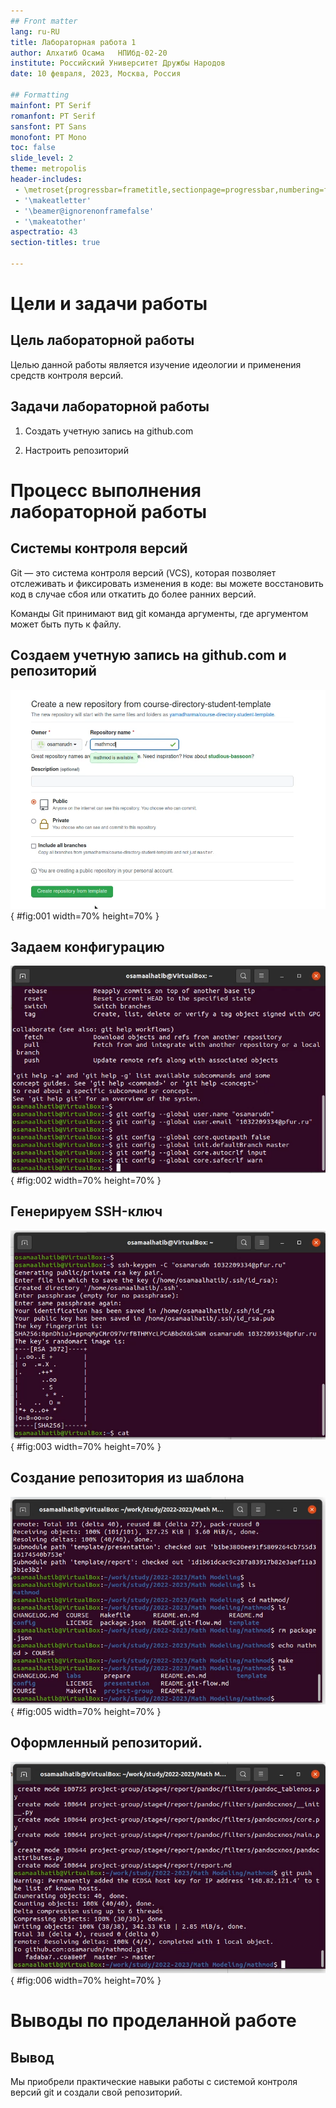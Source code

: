 ```yaml
---
## Front matter
lang: ru-RU
title: Лабораторная работа 1
author: Алхатиб Осама	НПИбд-02-20
institute: Российский Университет Дружбы Народов
date: 10 февраля, 2023, Москва, Россия

## Formatting
mainfont: PT Serif
romanfont: PT Serif
sansfont: PT Sans
monofont: PT Mono
toc: false
slide_level: 2
theme: metropolis
header-includes: 
 - \metroset{progressbar=frametitle,sectionpage=progressbar,numbering=fraction}
 - '\makeatletter'
 - '\beamer@ignorenonframefalse'
 - '\makeatother'
aspectratio: 43
section-titles: true

---
```


# Цели и задачи работы

## Цель лабораторной работы

Целью данной работы является изучение идеологии и применения средств контроля версий.

## Задачи лабораторной работы

1. Создать учетную запись на github.com

2. Настроить репозиторий

# Процесс выполнения лабораторной работы

## Системы контроля версий

Git — это система контроля версий (VCS), которая позволяет отслеживать и фиксировать изменения в коде: 
вы можете восстановить код в случае сбоя или откатить до более ранних версий.

Команды Git принимают вид git команда аргументы, где аргументом может быть путь к файлу. 

## Создаем учетную запись на github.com и репозиторий

![Создание репозитория](image/01.png){ #fig:001 width=70% height=70% }

## Задаем конфигурацию

![Конфигурация](image/02.png){ #fig:002 width=70% height=70% }

## Генерируем SSH-ключ

![SSH-ключ](image/03.png){ #fig:003 width=70% height=70% }

## Создание репозитория из шаблона

![Создание структуры](image/05.png){ #fig:005 width=70% height=70% }

## Оформленный репозиторий.

![репозиторий](image/06.png){ #fig:006 width=70% height=70% }

# Выводы по проделанной работе

## Вывод

Мы приобрели практические навыки работы с системой контроля версий git и создали свой репозиторий.